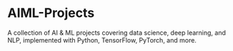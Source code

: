 # AIML-Projects
A collection of AI &amp; ML projects covering data science, deep learning, and NLP, implemented with Python, TensorFlow, PyTorch, and more.
